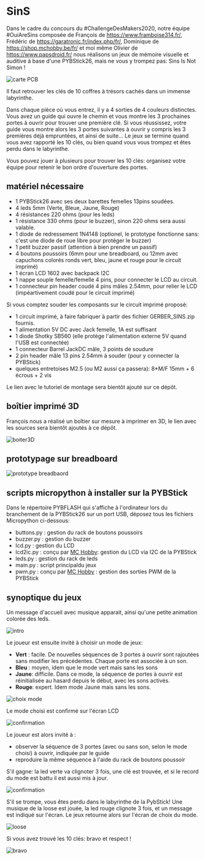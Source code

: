 # SinS
Dans le cadre du concours du #ChallengeDesMakers2020, notre équipe #OuiAreSins composée de François de https://www.framboise314.fr/, Frédéric de https://garatronic.fr/index.php/fr/, Dominique de https://shop.mchobby.be/fr/ et moi même Olivier de https://www.papsdroid.fr/ nous réalisons un jeux de mémoire visuelle et auditive à base d'une PYBStick26, mais ne vous y trompez pas:  Sins Is Not Simon !

![carte PCB](_docs/20200711_154950.jpg)

Il faut retrouver les clés de 10 coffres à trésors cachés dans un immense labyrinthe.

Dans chaque pièce où vous entrez, il y a 4 sorties de 4 couleurs distinctes. Vous avez un guide qui ouvre le chemin et vous montre les  3 prochaines portes à ouvrir pour trouver une première clé. Si vous réussissez, votre guide vous montre alors les 3 portes suivantes à ouvrir y compris les 3 premières déjà empruntées, et ainsi de suite... Le jeux se termine quand vous avez rapporté les 10 clés, ou bien quand vous vous trompez et êtes perdu dans le labyrinthe.

Vous pouvez jouer à plusieurs pour trouver les 10 clés: organisez votre équipe pour retenir le bon ordre d'ouverture des portes.

## matériel nécessaire
* 1 PYBStick26 avec ses deux barettes femelles 13pins soudées.
* 4 leds 5mm (Verte, Bleue, Jaune, Rouge)
* 4 résistances 220 ohms (pour les leds)
* 1 résistance 330 ohms (pour le buzzer), sinon 220 ohms sera aussi valable.
* 1 diode de redressement 1N4148 (optionel, le prototype fonctionne sans: c'est une diode de roue libre pour protéger le buzzer)
* 1 petit buzzer passif (attention à bien prendre un passif)
* 4 boutons poussoirs (6mm pour une breadboard, ou 12mm avec capuchons colorés ronds vert, bleu, jaune et rouge pour le circuit imprimé)
* 1 écran LCD 1602 avec backpack I2C
* 1 nappe souple femelle/femelle 4 pins, pour connecter le LCD au circuit.
* 1 connecteur pin header coudé 4 pins mâles 2.54mm, pour relier le LCD (impéartivement coudé pour le circuit imprimé)

Si vous comptez souder les composants sur le circuit imprimé proposé:
* 1 circuit imprimé, à faire fabriquer à partir des fichier GERBER_SINS.zip fournis.
* 1 alimentation 5V DC avec Jack femelle, 1A est suffisant 
* 1 diode Shotky SB560 (elle protège l'alimentation externe 5V quand l'USB est connectée)
* 1 connecteur Barrel JackDC mâle, 3 points de soudure
* 2 pin header mâle 13 pins 2.54mm à souder (pour y connecter la PYBStick)
* quelques entretoises M2.5 (ou M2 aussi ça passera): 8*M/F 15mm + 6 écrous + 2 vis

Le lien avec le tutoriel de montage sera bientôt ajouté sur ce dépôt.

## boîtier imprimé 3D 

François nous a réalisé un boîtier sur mesure à imprimer en 3D, le lien avec les sources sera bientôt ajoutés à ce dépôt.

![boiter3D](_docs/Sins3D_2.png)


## prototypage sur breadboard

![prototype breadbaord](_docs/SinS_bb.png)

## scripts micropython à installer sur la PYBStick
Dans le répertoire PYBFLASH qui s'affiche à l'ordinateur lors du branchement de la PYBStick26 sur un port USB, déposez tous les fichiers Micropython ci-dessous:
* buttons.py : gestion du rack de boutons poussoirs
* buzzer.py  : gestion du buzzer
* lcd.py     : gestion du LCD
* lcd2ic.py  : conçu par [MC Hobby](https://github.com/mchobby/pyboard-driver/tree/master/PYBStick): gestion du LCD via I2C de la PYBStick
* leds.py    : gestion du rack de leds
* main.py    : script principaldu jeux
* pwm.py     : conçu par [MC Hobby](https://github.com/mchobby/pyboard-driver/tree/master/PYBStick) : gestion des sorties PWM de la PYBStick


## synoptique du jeux
Un message d'accueil avec musique apparait, ainsi qu'une petite animation colorée des leds.

![intro](_docs/Ecran_01_accueil.png)

Le joueur est ensuite invité à choisir un mode de jeux:
* __Vert__ : facile. De nouvelles séquences de 3 portes à ouvrir sont rajoutées sans modifier les précédentes. Chaque porte est associée à un son.
* __Bleu__ : moyen, idem que le mode vert mais sans les sons
* __Jaune__: difficile. Dans ce mode, la séquence de portes à ouvrir est réinitialisée au hasard depuis le début, avec les sons activés.
* __Rouge__: expert. Idem mode Jaune mais sans les sons.

![choix mode](_docs/Ecran_02_mode.png)

Le mode choisi est confirmé sur l'écran LCD

![confirmation](_docs/Ecran_03_modeChoisi.png)

Le joueur est alors invité à :
* observer la séquence de 3 portes (avec ou sans son, selon le mode choisi) à ouvrir, indiquée par le guide
* reproduire la même séquence à l'aide du rack de boutons poussoir

S'il gagne: la led verte va clignoter 3 fois, une clé est trouvée, et si le record du mode est battu il est aussi mis à jour.

![confirmation](_docs/Ecran_04_niveau.png)

S'il se trompe, vous êtes perdu dans le labyrinthe de la PybStick! Une musique de la loose est jouée, la led rouge clignote 3 fois, et un message est indiqué sur l'écran.  Le jeux retourne alors sur l'écran de choix du mode.

![loose](_docs/Ecran_05_loose.png)

Si vous avez trouvé les 10 clés: bravo et respect !

![bravo](_docs/Ecran_06_BRAVO.png)

